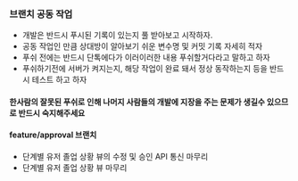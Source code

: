 ### 브랜치 공동 작업
- 개발은 반드시 푸시된 기록이 있는지 풀 받아보고 시작하자.
- 공동 작업인 만큼 상대방이 알아보기 쉬운 변수명 및 커밋 기록 자세히 적자
- 푸쉬 전에는 반드시 단톡에다가 이러이러한 내용 푸쉬할거다라고 말하고 하자
- 푸쉬하기전에 서버가 켜지는지, 해당 작업이 완료 돼서 정상 동작하는지 등을 반드시 테스트 하고 하자

#### 한사람의 잘못된 푸쉬로 인해 나머지 사람들의 개발에 지장을 주는 문제가 생길수 있으므로 반드시 숙지해주세요

#### feature/approval 브랜치
- 단계별 유저 졸업 상황 뷰의 수정 및 승인 API 통신 마무리
- 단계별 유저 졸업 상황 뷰 마무리
